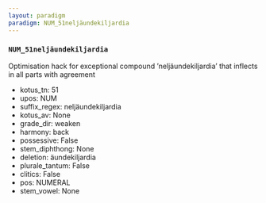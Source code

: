 ```yaml
---
layout: paradigm
paradigm: NUM_51neljäundekiljardia
---
```

### ` NUM_51neljäundekiljardia `

Optimisation hack for exceptional compound ’neljäundekiljardia’ that inflects in all parts with agreement
* kotus_tn: 51
* upos: NUM
* suffix_regex: neljäundekiljardia
* kotus_av: None
* grade_dir: weaken
* harmony: back
* possessive: False
* stem_diphthong: None
* deletion: äundekiljardia
* plurale_tantum: False
* clitics: False
* pos: NUMERAL
* stem_vowel: None

